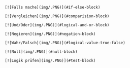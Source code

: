 		[![Falls mache](img/.PNG)](#if-else-block)

		[![Vergleichen](img/.PNG)](#comparision-block)

		[![Und/Oder](img/.PNG)](#logical-and-or-block)

		[![Negieren](img/.PNG)](#negation-block)

		[![Wahr/Falsch](img/.PNG)](#logical-value-true-false)

		[![Null](img/.PNG)](#null-block)

		[![Logik prüfen](img/.PNG)](#test-block)
